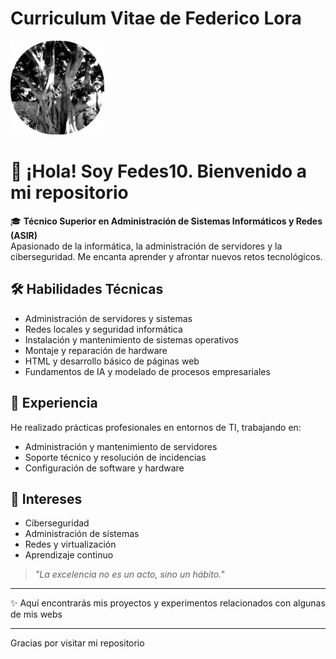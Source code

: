 # Curriculum Vitae de Federico Lora

<img src="Mi Logo Redondo.png" alt="Mi Logo" width="150"/>

# 👋 ¡Hola! Soy Fedes10. Bienvenido a mi repositorio

🎓 **Técnico Superior en Administración de Sistemas Informáticos y Redes (ASIR)**  
Apasionado de la informática, la administración de servidores y la ciberseguridad. Me encanta aprender y afrontar nuevos retos tecnológicos.

## 🛠️ Habilidades Técnicas  
- Administración de servidores y sistemas  
- Redes locales y seguridad informática  
- Instalación y mantenimiento de sistemas operativos  
- Montaje y reparación de hardware  
- HTML y desarrollo básico de páginas web  
- Fundamentos de IA y modelado de procesos empresariales  

## 💼 Experiencia  
He realizado prácticas profesionales en entornos de TI, trabajando en:  
- Administración y mantenimiento de servidores  
- Soporte técnico y resolución de incidencias  
- Configuración de software y hardware  

## 🌱 Intereses  
- Ciberseguridad  
- Administración de sistemas  
- Redes y virtualización  
- Aprendizaje continuo  

> _"La excelencia no es un acto, sino un hábito."_  

---
✨ Aquí encontrarás mis proyectos y experimentos relacionados con algunas de mis webs

---

Gracias por visitar mi repositorio
